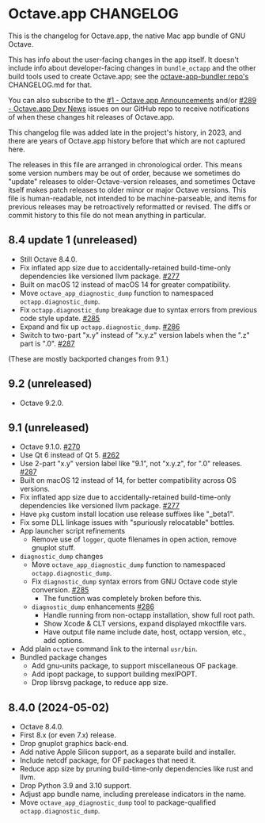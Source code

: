 # Octave.app CHANGELOG

This is the changelog for Octave.app, the native Mac app bundle of GNU Octave.

This has info about the user-facing changes in the app itself. It doesn't include info about developer-facing changes in `bundle_octapp` and the other build tools used to create Octave.app; see the [octave-app-bundler repo's](https://github.com/octave-app/octave-app-bundler) CHANGELOG.md for that.

You can also subscribe to the [#1 - Octave.app Announcements](https://github.com/octave-app/octave-app/issues/1) and/or [#289 - Octave.app Dev News](https://github.com/octave-app/octave-app/issues/289) issues on our GitHub repo to receive notifications of when these changes hit releases of Octave.app.

This changelog file was added late in the project's history, in 2023, and there are years of Octave.app history before that which are not captured here.

The releases in this file are arranged in chronological order. This means some version numbers may be out of order, because we sometimes do "update" releases to older-Octave-version releases, and sometimes Octave itself makes patch releases to older minor or major Octave versions. This file is human-readable, not intended to be machine-parseable, and items for previous releases may be retroactively reformatted or revised. The diffs or commit history to this file do not mean anything in particular.

## 8.4 update 1 (unreleased)

* Still Octave 8.4.0.
* Fix inflated app size due to accidentally-retained build-time-only dependencies like versioned llvm package. [#277](https://github.com/octave-app/octave-app/issues/277)
* Built on macOS 12 instead of macOS 14 for greater compatibility.
* Move `octave_app_diagnostic_dump` function to namespaced `octapp.diagnostic_dump`.
* Fix `octapp.diagnostic_dump` breakage due to syntax errors from previous code style update. [#285](https://github.com/octave-app/octave-app/issues/285)
* Expand and fix up `octapp.diagnostic_dump`. [#286](https://github.com/octave-app/octave-app/issues/286)
* Switch to two-part "x.y" instead of "x.y.z" version labels when the ".z" part is ".0". [#287](https://github.com/octave-app/octave-app/issues/287)

(These are mostly backported changes from 9.1.)

## 9.2 (unreleased)

* Octave 9.2.0.

## 9.1 (unreleased)

* Octave 9.1.0. [#270](https://github.com/octave-app/octave-app/issues/270)
* Use Qt 6 instead of Qt 5. [#262](https://github.com/octave-app/octave-app/issues/262)
* Use 2-part "x.y" version label like "9.1", not "x.y.z", for ".0" releases. [#287](https://github.com/octave-app/octave-app/issues/287)
* Built on macOS 12 instead of 14, for better compatibility across OS versions.
* Fix inflated app size due to accidentally-retained build-time-only dependencies like versioned llvm package. [#277](https://github.com/octave-app/octave-app/issues/277)
* Have `pkg` custom install location use release suffixes like "_beta1".
* Fix some DLL linkage issues with "spuriously relocatable" bottles.
* App launcher script refinements
  * Remove use of `logger`, quote filenames in open action, remove gnuplot stuff.
* `diagnostic_dump` changes
  * Move `octave_app_diagnostic_dump` function to namespaced `octapp.diagnostic_dump`.
  * Fix `diagnostic_dump` syntax errors from GNU Octave code style conversion. [#285](https://github.com/octave-app/octave-app/issues/285)
    * The function was completely broken before this.
  * `diagnostic_dump` enhancements [#286](https://github.com/octave-app/octave-app/issues/286)
    * Handle running from non-octapp installation, show full root path.
    * Show Xcode & CLT versions, expand displayed mkoctfile vars.
    * Have output file name include date, host, octapp version, etc., add options.
* Add plain `octave` command link to the internal `usr/bin`.
* Bundled package changes
  * Add gnu-units package, to support miscellaneous OF package.
  * Add ipopt package, to support building mexIPOPT.
  * Drop librsvg package, to reduce app size.


## 8.4.0 (2024-05-02)

* Octave 8.4.0.
* First 8.x (or even 7.x) release.
* Drop gnuplot graphics back-end.
* Add native Apple Silicon support, as a separate build and installer.
* Include netcdf package, for OF packages that need it.
* Reduce app size by pruning build-time-only dependencies like rust and llvm.
* Drop Python 3.9 and 3.10 support.
* Adjust app bundle name, including prerelease indicators in the name.
* Move `octave_app_diagnostic_dump` tool to package-qualified `octapp.diagnostic_dump`.
